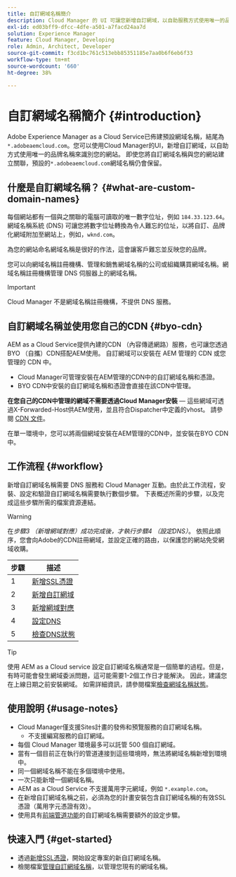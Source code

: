 ```yaml
---
title: 自訂網域名稱簡介
description: Cloud Manager 的 UI 可讓您新增自訂網域，以自助服務方式使用唯一的品牌名稱識別您的網站。
exl-id: ed03bff9-dfcc-4dfe-a501-a7facd24aa7d
solution: Experience Manager
feature: Cloud Manager, Developing
role: Admin, Architect, Developer
source-git-commit: f3cd1bc761c513ebb85351185e7aa0b6f6eb6f33
workflow-type: tm+mt
source-wordcount: '660'
ht-degree: 38%

---
```



# 自訂網域名稱簡介 {#introduction}

<!-- Alexandru: contextual help links are broken, temporarily comminting this out until they,re fixed.

>[!CONTEXTUALHELP]
>id="aemcloud_golive_domains"
>title="Manage Custom Domain Names"
>abstract="Cloud Manager's UI lets you add a custom domain to identify your site with a unique, branded name in a self-service manner."
>additional-url="https://experienceleague.adobe.com/en/docs/experience-manager-cloud-service/content/implementing/using-cloud-manager/custom-domain-names/add-custom-domain-name" text="Adding a Custom Domain Name"
>additional-url="https://experienceleague.adobe.com/en/docs/experience-manager-cloud-service/content/implementing/using-cloud-manager/custom-domain-names/managing-custom-domain-names" text="View & Update Custom Domain Name"

-->

Adobe Experience Manager as a Cloud Service已佈建預設網域名稱，結尾為 `*.adobeaemcloud.com`。您可以使用Cloud Manager的UI，新增自訂網域，以自助方式使用唯一的品牌名稱來識別您的網站。 即使您將自訂網域名稱與您的網站建立關聯，預設的`*.adobeaemcloud.com`網域名稱仍會保留。

## 什麼是自訂網域名稱？ {#what-are-custom-domain-names}

每個網站都有一個與之關聯的電腦可讀取的唯一數字位址，例如 `184.33.123.64`。網域名稱系統 (DNS) 可讓您將數字位址轉換為令人難忘的位址，以將自訂、品牌化網域附加至網站上，例如，`wknd.com`。

為您的網站命名網域名稱是很好的作法，這會讓客戶難忘並反映您的品牌。

您可以向網域名稱註冊機構、管理和銷售網域名稱的公司或組織購買網域名稱。網域名稱註冊機構管理 DNS 伺服器上的網域名稱。

>[!IMPORTANT]
>
>Cloud Manager 不是網域名稱註冊機構，不提供 DNS 服務。

## 自訂網域名稱並使用您自己的CDN {#byo-cdn}

AEM as a Cloud Service提供內建的CDN （內容傳遞網路）服務，也可讓您透過BYO （自攜）CDN搭配AEM使用。 自訂網域可以安裝在 AEM 管理的 CDN 或您管理的 CDN 中。

* Cloud Manager可管理安裝在AEM管理的CDN中的自訂網域名稱和憑證。
* BYO CDN中安裝的自訂網域名稱和憑證會直接在該CDN中管理。

**在您自己的CDN中管理的網域不需要透過Cloud Manager安裝** — 這些網域可透過X-Forwarded-Host供AEM使用，並且符合Dispatcher中定義的vhost。 請參閱 [CDN 文件](/help/implementing/dispatcher/cdn.md)。

在單一環境中，您可以將兩個網域安裝在AEM管理的CDN中，並安裝在BYO CDN中。

## 工作流程 {#workflow}

新增自訂網域名稱需要 DNS 服務和 Cloud Manager 互動。由於此工作流程，安裝、設定和驗證自訂網域名稱需要執行數個步驟。 下表概述所需的步驟，以及完成這些步驟所需的檔案資源連結。

>[!WARNING]
>
>在&#x200B;*步驟3 （新增網域對應）成功完成後，才執行步驟4 （設定DNS）*。 依照此順序，您會向Adobe的CDN註冊網域，並設定正確的路由，以保護您的網站免受網域收購。

| 步驟 | 描述 |
| --- | --- |
| 1 | [新增SSL憑證](/help/implementing/cloud-manager/managing-ssl-certifications/add-ssl-certificate.md) |
| 2 | [新增自訂網域](/help/implementing/cloud-manager/custom-domain-names/add-custom-domain-name.md) |
| 3 | [新增網域對應](/help/implementing/cloud-manager/custom-domain-names/add-custom-domain-name.md) |
| 4 | [設定DNS](/help/implementing/cloud-manager/custom-domain-names/add-custom-domain-name.md#config-dns) |
| 5 | [檢查DNS狀態](/help/implementing/cloud-manager/custom-domain-names/check-dns-record-status.md) |

>[!TIP]
>
>使用 AEM as a Cloud service 設定自訂網域名稱通常是一個簡單的過程。但是，有時可能會發生網域委派問題，這可能需要1-2個工作日才能解決。 因此，建議您在上線日期之前安裝網域。 如需詳細資訊，請參閱檔案[檢查網域名稱狀態](/help/implementing/cloud-manager/custom-domain-names/check-domain-name-status.md)。

## 使用說明 {#usage-notes}

* Cloud Manager僅支援Sites計畫的發佈和預覽服務的自訂網域名稱。
   * 不支援編寫服務的自訂網域。
* 每個 Cloud Manager 環境最多可以託管 500 個自訂網域。
* 當有一個目前正在執行的管道連接到這些環境時，無法將網域名稱新增到環境中。
* 同一個網域名稱不能在多個環境中使用。
* 一次只能新增一個網域名稱。
* AEM as a Cloud Service 不支援萬用字元網域，例如 `*.example.com`。
* 在新增自訂網域名稱之前，必須為您的計畫安裝包含自訂網域名稱的有效SSL憑證（萬用字元憑證有效）。
* 使用具有[前端管道功能](/help/sites-cloud/administering/site-creation/enable-front-end-pipeline.md#custom-domains)的自訂網域名稱需要額外的設定步驟。

## 快速入門 {#get-started}

* 透過[新增SSL憑證](/help/implementing/cloud-manager/managing-ssl-certifications/add-ssl-certificate.md)，開始設定專案的新自訂網域名稱。
* 檢閱檔案[管理自訂網域名稱](/help/implementing/cloud-manager/custom-domain-names/managing-custom-domain-names.md)，以管理您現有的網域名稱。
